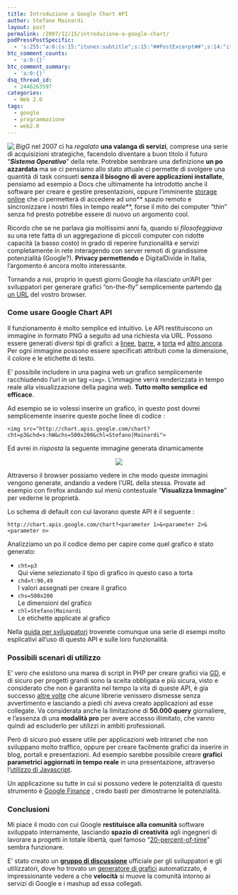 ```yaml
---
title: Introduzione a Google Chart API
author: Stefano Mainardi
layout: post
permalink: /2007/12/15/introduzione-a-google-chart/
podPressPostSpecific:
  - 's:255:"a:6:{s:15:"itunes:subtitle";s:15:"##PostExcerpt##";s:14:"itunes:summary";s:15:"##PostExcerpt##";s:15:"itunes:keywords";s:17:"##WordPressCats##";s:13:"itunes:author";s:10:"##Global##";s:15:"itunes:explicit";s:7:"Default";s:12:"itunes:block";s:7:"Default";}";'
btc_comment_counts:
  - 'a:0:{}'
btc_comment_summary:
  - 'a:0:{}'
dsq_thread_id:
  - 2446263597
categories:
  - Web 2.0
tags:
  - google
  - programmazione
  - web2.0
---
```

<img src="http://www.stefanomainardi.com/wp-content/uploads/Varie/google_rubrica.png" align="left" />*BigG* nel 2007 ci ha *regalato* **una valanga di servizi**, comprese una serie di acquisizioni strategiche, facendolo diventare a buon titolo il futuro &#8220;***Sistema Operativo***&#8221; della rete. Potrebbe sembrare una definizione **un po azzardata** ma se ci pensiamo allo stato attuale ci permette di svolgere una quantità di task consueti **senza il bisogno di avere applicazioni installate**, pensiamo ad esempio a Docs che ultimamente ha introdotto anche il software per creare e gestire presentazioni, oppure l&#8217;imminente [storage online][1] che ci permetterà di accedere ad uno** spazio remoto e sincronizzare i nostri files in tempo reale**, forse il mito dei computer &#8220;thin&#8221; senza hd presto potrebbe essere di nuovo un argomento cool.

Ricordo che se ne parlava gia moltissimi anni fa, quando si *filosofeggiava* su una rete fatta di un aggregazione di piccoli computer con ridotte capacità (a basso costo) in grado di reperire funzionalità e servizi completamente in rete interagendo con server remoti di grandissime potenzialità (Google?). **Privacy permettendo** e DigitalDivide in Italia, l&#8217;argomento è ancora molto interessante.

Tornando a noi, proprio in questi giorni Google ha rilasciato un&#8217;<acronym>API</acronym> per sviluppatori per generare grafici &#8220;on-the-fly&#8221; semplicemente partendo [da un URL][2] del vostro browser.

<!--more-->

### Come usare Google Chart API

Il funzionamento è molto semplice ed intuitivo. Le API restituiscono un immagine in formato PNG a seguito ad una richiesta via URL. Possono essere generati diversi tipi di grafici: a [linee][3], [barre][4], a [torta][5] ed [altro ancora][6]. Per ogni immagine possono essere specificati attributi come la dimensione, il colore e le etichette di testo.

E&#8217; possibile includere in una pagina web un grafico semplicemente racchiudendo l&#8217;url in un tag `<img>`. L&#8217;immagine verrà renderizzata in tempo reale alla visualizzazione della pagina web. **Tutto molto semplice ed efficace**.

Ad esempio se io volessi inserire un grafico, in questo post dovrei semplicemente inserire queste poche linee di codice :

    <img src="http://chart.apis.google.com/chart?
    cht=p3&chd=s:hW&chs=500x200&chl=Stefano|Mainardi">

Ed avrei in *risposta* la seguente immagine generata dinamicamente

<p style="text-align: center">
  <img src="http://chart.apis.google.com/chart?cht=p3&chd=s:hW&chs=500x200&chl=Stefano%7CMainardi" />
</p>

Attraverso il browser possiamo vedere in che modo queste immagini vengono generate, andando a vedere l&#8217;URL della stessa. Provate ad esempio con firefox andando sul menù contestuale &#8220;**Visualizza Immagine**&#8221; per vederne le proprietà.

Lo schema di default con cui lavorano queste API è il seguente :

<pre class="long"><code>http://chart.apis.google.com/chart?&lt;parameter 1&gt;&&lt;parameter 2&gt;</code><code>&&lt;parameter n&gt;</code></pre>

Analizziamo un po il codice demo per capire come quel grafico è stato generato:

*   `cht=p3`  
    Qui viene selezionato il tipo di grafico in questo caso a torta
*   `chd=t:90,49`  
    I valori assegnati per creare il grafico
*   `chs=500x200`  
    Le dimensioni del grafico
*   `chl=Stefano|Mainardi`  
    Le etichette applicate al grafico

Nella [guida per sviluppatori][7] troverete comunque una serie di esempi molto esplicativi all&#8217;uso di questo API e sulle loro funzionalità.

### Possibili scenari di utilizzo

E&#8217; vero che esistono una marea di script in PHP per creare grafici via [GD][8], e di sicuro per progetti grandi sono la scelta obbligata e più sicura, visto e considerato che non è garantita nel tempo la vita di queste API, è gia successo [altre volte][9] che alcune librerie venissero dismesse senza avvertimento e lasciando a piedi chi aveva creato applicazioni ad esse collegate. Va considerata anche la limitazione di **50.000 query** giornaliere, e l&#8217;assenza di una **modalità pro** per avere accesso illimitato, che vanno quindi ad escluderlo per utilizzi in ambiti professionali.

Però di sicuro può essere utile per applicazioni web intranet che non sviluppano molto traffico, oppure per creare facilmente grafici da inserire in blog, portali e presentazioni. Ad esempio sarebbe possibile creare **grafici parametrici aggiornati in tempo reale** in una presentazione, attraverso l&#8217;[utilizzo di Javascript][10].

Un applicazione su tutte in cui si possono vedere le potenzialità di questo strumento è [Google Finance][11] , credo basti per dimostrarne le potenzialità.

### Conclusioni

Mi piace il modo con cui Google **restituisce alla comunità** software sviluppato internamente, lasciando **spazio di creatività** agli ingegneri di lavorare a progetti in totale libertà, quel famoso &#8220;[20-percent-of-time][12]&#8221; sembra funzionare.

E&#8217; stato creato un **[gruppo di discussione][13]** ufficiale per gli sviluppatori e gli utilizzatori, dove ho trovato un [generatore di grafici][14] automatizzato, è impressionante vedere a che **velocità** si muove la comunità intorno ai servizi di Google e i mashup ad essa collegati.

 [1]: http://www.tomshw.it/news.php?newsid=12141
 [2]: http://chart.apis.google.com/chart?cht=p3&chd=t:90,49&chs=350x150&chl=Stefano%7CMainardi
 [3]: http://code.google.com/apis/chart/#line_charts
 [4]: http://code.google.com/apis/chart/#bar_charts
 [5]: http://code.google.com/apis/chart/#pie_charts
 [6]: http://code.google.com/apis/chart/#chart_type
 [7]: http://code.google.com/apis/chart/
 [8]: http://it2.php.net/gd
 [9]: http://code.google.com/apis/soapsearch/
 [10]: http://code.google.com/apis/chart/#encoding_data
 [11]: http://finance.google.com/finance
 [12]: http://www.google.com/support/jobs/bin/static.py?page=about.html&about=eng
 [13]: http://groups.google.com/group/google-chart-api
 [14]: http://www.style.org/chartapi/